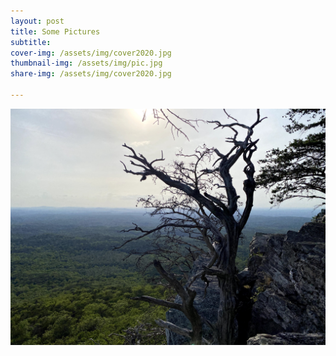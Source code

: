 ```yaml
---
layout: post
title: Some Pictures
subtitle: 
cover-img: /assets/img/cover2020.jpg
thumbnail-img: /assets/img/pic.jpg
share-img: /assets/img/cover2020.jpg

---
```


![Cheaha State Park. Fun Hike!](/assets/img/AL1.jpg "Cheaha State Park")
